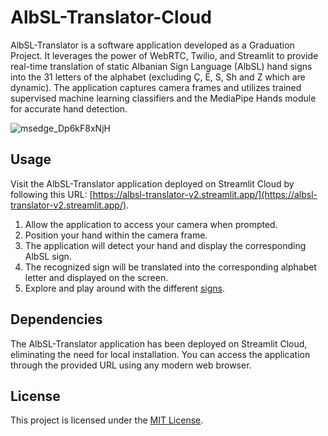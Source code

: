 # AlbSL-Translator-Cloud

AlbSL-Translator is a software application developed as a Graduation Project. It leverages the power of WebRTC, Twilio, and Streamlit to provide real-time translation of static Albanian Sign Language (AlbSL) hand signs into the 31 letters of the alphabet (excluding Ç, Ë, S, Sh and Z which are dynamic). The application captures camera frames and utilizes trained supervised machine learning classifiers and the MediaPipe Hands module for accurate hand detection.

![msedge_Dp6kF8xNjH](https://github.com/Thr33-of-a-Kind/AlbSL-Translator-Cloud/assets/78569367/107be23b-d469-4481-8076-d5a22b5a7a9f)

## Usage

Visit the AlbSL-Translator application deployed on Streamlit Cloud by following this URL: [https://albsl-translator-v2.streamlit.app/](https://albsl-translator-v2.streamlit.app/).

1. Allow the application to access your camera when prompted.
2. Position your hand within the camera frame.
3. The application will detect your hand and display the corresponding AlbSL sign.
4. The recognized sign will be translated into the corresponding alphabet letter and displayed on the screen.
5. Explore and play around with the different [signs](https://www.gjshsh.al/daktilim/).

## Dependencies

The AlbSL-Translator application has been deployed on Streamlit Cloud, eliminating the need for local installation. You can access the application through the provided URL using any modern web browser.

## License

This project is licensed under the [MIT License](LICENSE).

